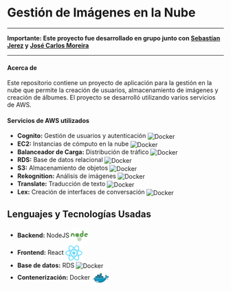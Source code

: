 # Gestión de Imágenes en la Nube

____

**Importante: Este proyecto fue desarrollado en grupo junto con [Sebastían Jerez](https://github.com/Sebastian-Jerez) y [José Carlos Moreira](https://github.com/JoseMore99)**
____

#### **Acerca de**
Este repositorio contiene un proyecto de aplicación para la gestión en la nube que permite la creación de usuarios, almacenamiento de imágenes y creación de álbumes. El proyecto se desarrolló utilizando varios servicios de AWS.


#### Servicios de AWS utilizados

- **Cognito:** Gestión de usuarios y autenticación <img src="https://cdn.hashnode.com/res/hashnode/image/upload/v1685897352035/7b20c6d2-8876-4ffc-94a7-9cfd39bb3e02.png" alt="Docker" height="40" valign="middle"/>
- **EC2:** Instancias de cómputo en la nube <img src="https://www.ibm.com/content/dam/adobe-cms/instana/media_logo/AWS-EC2.png/_jcr_content/renditions/cq5dam.web.1280.1280.png" alt="Docker" height="40" valign="middle"/>
- **Balanceador de Carga:** Distribución de tráfico <img src="https://static-00.iconduck.com/assets.00/load-balancer-icon-425x512-c2oujeo6.png" alt="Docker" height="40" valign="middle"/>
- **RDS:** Base de datos relacional <img src="https://cdn2.iconfinder.com/data/icons/amazon-aws-stencils/100/Database_copy_Amazon_RDS-512.png" alt="Docker" height="40" valign="middle"/>
- **S3:** Almacenamiento de objetos <img src="https://static-00.iconduck.com/assets.00/aws-s3-simple-storage-service-icon-1694x2048-ygs8j98c.png" alt="Docker" height="40" valign="middle"/>
- **Rekognition:** Análisis de imágenes <img src="https://static-00.iconduck.com/assets.00/ai-amazonrekognition-icon-1696x2048-77s6olqh.png" alt="Docker" height="40" valign="middle"/>
- **Translate:** Traducción de texto <img src="https://m.media-amazon.com/images/I/41R9sW4bAvL.png" alt="Docker" height="40" valign="middle"/>
- **Lex:** Creación de interfaces de conversación <img src="https://symbols.getvecta.com/stencil_7/0_amazon-lex.8d0716f99d.png" alt="Docker" height="40" valign="middle"/>

## Lenguajes y Tecnologías Usadas

- **Backend:** NodeJS <img src="https://github.com/devicons/devicon/blob/master/icons/nodejs/nodejs-plain-wordmark.svg" alt="nodejs" height="40" valign="middle"/>
- **Frontend:** React <img src="https://github.com/devicons/devicon/blob/master/icons/react/react-original.svg" alt="React" height="40" valign="middle"/>
- **Base de datos:** RDS <img src="https://cdn2.iconfinder.com/data/icons/amazon-aws-stencils/100/Database_copy_Amazon_RDS-512.png" alt="Docker" height="40" valign="middle"/>
- **Contenerización:** Docker <img src="https://github.com/devicons/devicon/blob/master/icons/docker/docker-original.svg" alt="Docker" height="40" valign="middle"/>
